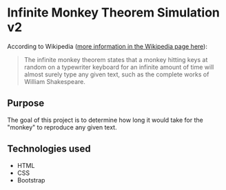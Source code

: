 # Infinite Monkey Theorem Simulation v2

According to Wikipedia ([more information in the Wikipedia page here](https://en.wikipedia.org/wiki/Infinite_monkey_theorem)):
>The infinite monkey theorem states that a monkey hitting keys at random on a typewriter keyboard for an infinite amount of time will almost surely type any given text, such as the complete works of William Shakespeare.

## Purpose
The goal of this project is to determine how long it would take for the "monkey" to reproduce any given text.

## Technologies used
- HTML
- CSS
- Bootstrap